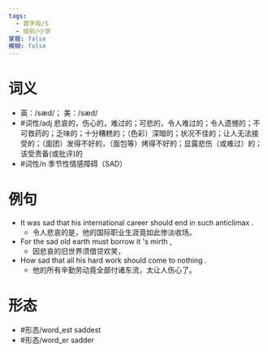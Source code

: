 ```yaml
---
tags:
  - 首字母/S
  - 级别/小学
掌握: false
模糊: false
---
```

# 词义
- 英：/sæd/； 美：/sæd/
- #词性/adj  悲哀的，伤心的，难过的；可悲的，令人难过的；令人遗憾的；不可救药的；乏味的；十分糟糕的；（色彩）深暗的；状况不佳的；让人无法接受的；（面团）发得不好的，（面包等）烤得不好的；显露悲伤（或难过）的；该受责备(或批评)的
- #词性/n  季节性情感障碍（SAD）
# 例句
- It was sad that his international career should end in such anticlimax .
	- 令人悲哀的是，他的国际职业生涯竟如此惨淡收场。
- For the sad old earth must borrow it 's mirth ,
	- 因悲哀的旧世界须借贷欢笑，
- How sad that all his hard work should come to nothing .
	- 他的所有辛勤劳动竟全部付诸东流，太让人伤心了。
# 形态
- #形态/word_est saddest
- #形态/word_er sadder
